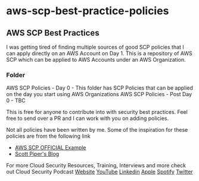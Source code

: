 # aws-scp-best-practice-policies
## AWS SCP Best Practices

I was getting tired of finding multiple sources of good SCP policies that I can apply directly on an AWS Account on Day 1. This is a repository of AWS SCP which can be applied to AWS Accounts under an AWS Organization.

### Folder
AWS SCP Policies - Day 0 - This folder has SCP Policies that can be applied on the day you start using AWS Organizations
AWS SCP Policies - Post Day 0 - TBC

This is free for anyone to contribute into with security best practices. Feel free to send over a PR and I can work with you on adding policies.


Not all policies have been written by me. Some of the inspiration for these policies are from the following link
- [AWS SCP OFFICIAL Example](https://docs.aws.amazon.com/organizations/latest/userguide/orgs_manage_policies_scps_examples.html) 
- [Scott Piper's Blog](https://summitroute.com/blog/2020/03/25/aws_scp_best_practices/) 

For more Cloud Security Resources, Training, Interviews and more check out Cloud Security Podcast 
[Website](www.cloudsecuritypodcast.tv) [YouTube](https://www.youtube.com/c/CloudSecurityPodcast?sub_confirmation=1) [Linkedin](https://www.linkedin.com/company/cloud-security-podcast/) [Apple](https://podcasts.apple.com/us/podcast/cloud-security-podcast/id1489678590) [Spotify](https://open.spotify.com/show/6LZgeh4GecRYPc0WrwMB4I) [Twitter](https://twitter.com/CloudSecPod)
